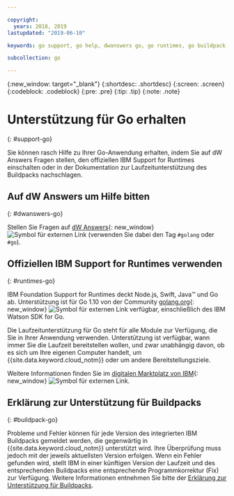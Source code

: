 ```yaml
---

copyright:
  years: 2018, 2019
lastupdated: "2019-06-10"

keywords: go support, go help, dwanswers go, go runtimes, go buildpack, ibm support go, foundation support go, runtime support

subcollection: go

---
```


{:new_window: target="_blank"}
{:shortdesc: .shortdesc}
{:screen: .screen}
{:codeblock: .codeblock}
{:pre: .pre}
{:tip: .tip}
{:note: .note}

# Unterstützung für Go erhalten
{: #support-go}

Sie können rasch Hilfe zu Ihrer Go-Anwendung erhalten, indem Sie auf dW Answers Fragen stellen, den offiziellen IBM Support for Runtimes einschalten oder in der Dokumentation zur Laufzeitunterstützung des Buildpacks nachschlagen.

## Auf dW Answers um Hilfe bitten
{: #dwanswers-go}

Stellen Sie Fragen auf [dW Answers](https://developer.ibm.com/answers/topics/go){: new_window} ![Symbol für externen Link](../icons/launch-glyph.svg "Symbol für externen Link") (verwenden Sie dabei den Tag `#golang` oder `#go`). 

## Offiziellen IBM Support for Runtimes verwenden
{: #runtimes-go}

IBM Foundation Support for Runtimes deckt Node.js, Swift, Java&trade; und Go ab. Unterstützung ist für Go 1.10 von der Community [golang.org](https://golang.org/){: new_window} ![Symbol für externen Link](../icons/launch-glyph.svg "Symbol für externen Link") verfügbar, einschließlich des IBM Watson SDK for Go. 

Die Laufzeitunterstützung für Go steht für alle Module zur Verfügung, die Sie in Ihrer Anwendung verwenden. Unterstützung ist verfügbar, wann immer Sie die Laufzeit bereitstellen wollen, und zwar unabhängig davon, ob es sich um Ihre eigenen Computer handelt, um {{site.data.keyword.cloud_notm}} oder um andere Bereitstellungsziele.

Weitere Informationen finden Sie im [digitalen Marktplatz von IBM](https://www.ibm.com/cloud/support-for-runtimes){: new_window} ![Symbol für externen Link](../icons/launch-glyph.svg "Symbol für externen Link").

## Erklärung zur Unterstützung für Buildpacks
{: #buildpack-go}

Probleme und Fehler können für jede Version des integrierten IBM Buildpacks gemeldet werden, die gegenwärtig in {{site.data.keyword.cloud_notm}} unterstützt wird. Ihre Überprüfung muss jedoch mit der jeweils aktuellsten Version erfolgen. Wenn ein Fehler gefunden wird, stellt IBM in einer künftigen Version der Laufzeit und des entsprechenden Buildpacks eine entsprechende Programmkorrektur (Fix) zur Verfügung. Weitere Informationen entnehmen Sie bitte der [Erklärung zur Unterstützung für Buildpacks](/docs/runtimes-common?topic=runtimes-common-buildpack_support_statement).
